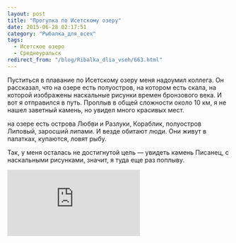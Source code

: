 ```yaml
---
layout: post
title: "Прогулка по Исетскому озеру"
date: 2015-06-28 02:17:51
category: "Рыбалка_для_всех"
tags:
  - Исетское озеро
  - Среднеуральск
redirect_from: "/blog/Ribalka_dlia_vseh/663.html"
---
```

Пуститься в плавание по Исетскому озеру меня надоумил коллега. Он
рассказал, что на озере есть полуостров, на котором есть скала, на
которой изображены наскальные рисунки времен бронзового века. И вот я
отправился в путь. Проплыв в общей сложности около 10 км, я не нашел
заветный камень, но увидел много красивых мест.

на озере есть острова Любви и Разлуки, Кораблик, полуостров Липовый,
заросший липами. И везде обитают люди. Они живут в палатках, купаются,
ловят рыбу.

Так, у меня осталась не достигнутой цель — увидеть камень Писанец, с
наскальными рисунками, значит, я туда еще раз поплыву.

<div class="video">
  <iframe src="https://www.youtube.com/embed/iCJQWQHRPss" frameborder="0" allowfullscreen></iframe>
</div>
